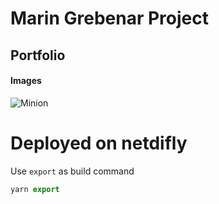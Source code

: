 # Marin Grebenar Project

## Portfolio

#### Images

![Minion](https://octodex.github.com/images/minion.png=100x100)


# Deployed on netdifly


Use `export` as build command

```js
yarn export
```
